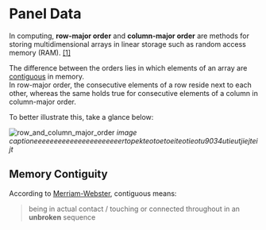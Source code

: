 # Panel Data

In computing, **row-major order** and **column-major order** are methods for storing multidimensional arrays in linear storage such as random access memory (RAM). [[1]](https://en.wikipedia.org/wiki/Row-_and_column-major_order)

The difference between the orders lies in which elements of an array are [contiguous](#memory-contiguity) in memory. <br>
In row-major order, the consecutive elements of a row reside next to each other, whereas the same holds true for consecutive elements of a column in column-major order.

To better illustrate this, take a glance below:

![row_and_column_major_order](https://upload.wikimedia.org/wikipedia/commons/thumb/4/4d/Row_and_column_major_order.svg/360px-Row_and_column_major_order.svg.png)
*image captioneeeeeeeeeeeeeeeeeeeeeertopekteotoetoeiteotieotu9034utieutjiejteijt*


## Memory Contiguity
According to [Merriam-Webster](https://www.merriam-webster.com/dictionary/contiguous), contiguous means:

> being in actual contact / touching or connected throughout in an **unbroken** sequence
